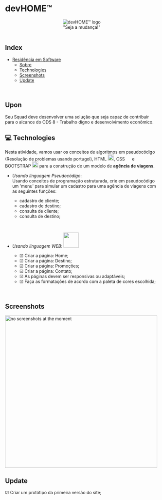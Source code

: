 # devHOME™
<div align="center">
<img align="center" src="assets/img/logo/logo-blue-6" alt="devHOME™ logo">
<br>"Seja a mudança!"
</div>

<br>

## Index

- [Residência em Software](#devHOME™)
  - [Sobre](#upon)
  - [Technologies](#-technologies)
  - [Screenshots](#screenshots)
  - [Update](#update)

<br>

## Upon

Seu Squad deve desenvolver uma solução que seja capaz de contribuir para o alcance do ODS 8 - Trabalho digno e desenvolvimento econômico. 

## 💻 Technologies

Nesta atividade, vamos usar os conceitos de algoritmos em pseudocódigo (Resolução de problemas usando portugol), HTML <img width="20px" src="/img/icons/html.png">, CSS <img width="16px" src="/img/icons/css.png"> e BOOTSTRAP <img width="20px" src="/img/icons/bootstrap.png"> para a construção de um modelo de <strong>agência de viagens</strong>.

- <em>Usando linguagem Pseudocódigo</em>:  <img width="15px" src="/img/icons/portugol.png"><br>
Usando conceitos de programação estruturada, crie em pseudocódigo um 'menu' para simular um cadastro para uma agência de viagens com as seguintes funções:</div>
  
  - cadastro de cliente;
  - cadastro de destino;
  - consulta de cliente;
  - consulta de destino;

<br>

- <em>Usando linguagem WEB</em>: <img width="50px" src="/img/icons/html-js-css.png">

  - &#x2611; Criar a página: Home;
  - &#x2611; Criar a página: Destino;
  - &#x2611; Criar a página: Promoções;
  - &#x2611; Criar a página: Contato;
  - &#x2611; As páginas devem ser responsivas ou adaptáveis;
  - &#x2611; Faça as formatações de acordo com a paleta de cores escolhida;

<br>

## Screenshots

<img width="500px" src="#" alt="no screenshots at the moment">

<br>

## Update

&#x2611; Criar um protótipo da primeira versão do site;<br>


<!-- 
&#x2611; Visto
&#x2610; Desmarcado
&#x2612; Marcado com x 
-->
